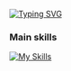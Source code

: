 <a href="https://git.io/typing-svg"><img src="https://readme-typing-svg.demolab.com?font=%24+whoami&weight=600&size=25&duration=2000&pause=300&color=788090&width=435&lines=%24+print(username,details);Awais_Zahid, MERN Engineer" alt="Typing SVG" /></a>

### Main skills
[![My Skills](https://skillicons.dev/icons?i=vim,js,py,html,css,nodejs,react,express,jest,bootstrap,electron,github,git,mongodb,mysql,postgres,bootstrap,docker,ts,jquery,graphql,redux,linux,bash,vscode,notion)](https://skillicons.dev)
